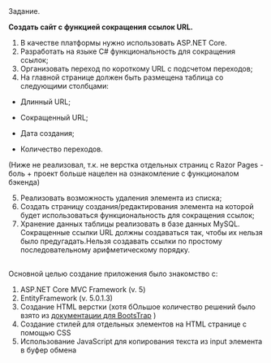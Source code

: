 ##
Задание.

**Создать сайт с функцией сокращения ссылок URL.**

1. В качестве платформы нужно использовать ASP.NET Core. 
2. Разработать на языке C# функциональность для сокращения ссылок; 
3. Организовать переход по короткому URL с подсчетом переходов; 
4. На главной странице должен быть размещена таблица со следующими столбцами:

- Длинный URL; 

- Сокращенный URL; 

- Дата создания; 

- Количество переходов.

(Ниже не реализовал, т.к. не верстка отдельных страниц с Razor Pages - боль + проект больше нацелен на ознакомление с функционалом бэкенда)

5. Реализовать возможность удаления элемента из списка; 
6. Создать страницу создания/редактирования элемента на которой будет использоваться функциональность для сокращения ссылок;
7. Хранение данных таблицы реализовать в базе данных MySQL. Сокращенные ссылки URL должны создаваться так, чтобы их нельзя было предугадать.Нельзя создавать ссылки по простому последовательному арифметическому порядку.

##

Основной целью создание приложения было знакомство с:

1. ASP.NET Core MVC Framework (v. 5)
2. EntityFramework (v. 5.0.1.3)
3. Создание HTML верстки (хотя бОльшое количество решений было взято из [документации для BootsTrap](https://getbootstrap.com/docs/4.0/getting-started/introduction/) )
4. Создание стилей для отдельных элементов на HTML странице с помощью CSS 
5. Использование JavaScript для копирования текста из input элемента в буфер обмена 
